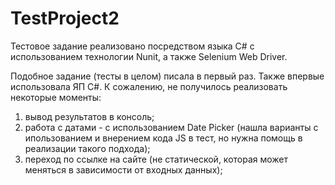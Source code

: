 # TestProject2
Тестовое задание реализовано посредством языка C# с использованием технологии Nunit, а также Selenium Web Driver. 

Подобное задание (тесты в целом) писала в первый раз. Также впервые использовала ЯП C#. 
К сожалению, не получилось реализовать некоторые моменты: 
1) вывод результатов в консоль;
2) работа с датами - с использованием Date Picker (нашла варианты с ипользованием и внерением кода JS в тест, но нужна помощь в реализации такого подхода);
3) переход по ссылке на сайте (не статической, которая может меняться в зависимости от входных данных);
